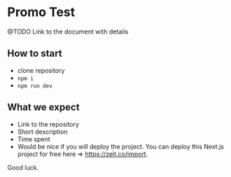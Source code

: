 # Promo Test

@TODO Link to the document with details

## How to start
- clone repository
- ```npm i```
- ```npm run dev```

## What we expect
- Link to the repository
- Short description
- Time spent
- Would be nice if you will deploy the project. You can deploy this Next.js project for free here => https://zeit.co/import.

Good luck.
